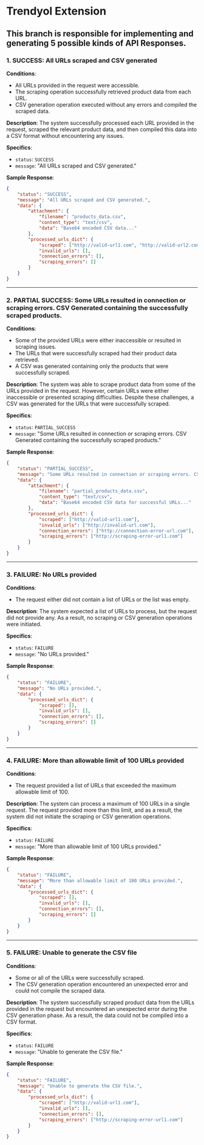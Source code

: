 # Trendyol Extension 

## This branch is responsible for implementing and generating 5 possible kinds of API Responses.

### 1. SUCCESS: All URLs scraped and CSV generated

**Conditions**:
- All URLs provided in the request were accessible.
- The scraping operation successfully retrieved product data from each URL.
- CSV generation operation executed without any errors and compiled the scraped data.

**Description**:
The system successfully processed each URL provided in the request, scraped the relevant product data, and then compiled this data into a CSV format without encountering any issues.

**Specifics**:
- `status`: `SUCCESS`
- `message`: "All URLs scraped and CSV generated."

**Sample Response**:
```json
{
    "status": "SUCCESS",
    "message": "All URLs scraped and CSV generated.",
    "data": {
        "attachment": {
            "filename": "products_data.csv",
            "content_type": "text/csv",
            "data": "Base64 encoded CSV data..."
        },
        "processed_urls_dict": {
            "scraped": ["http://valid-url1.com", "http://valid-url2.com"],
            "invalid_urls": [],
            "connection_errors": [],
            "scraping_errors": []
        }
    }
}
```

---

### 2. PARTIAL SUCCESS: Some URLs resulted in connection or scraping errors. CSV Generated containing the successfully scraped products.

**Conditions**:
- Some of the provided URLs were either inaccessible or resulted in scraping issues.
- The URLs that were successfully scraped had their product data retrieved.
- A CSV was generated containing only the products that were successfully scraped.

**Description**:
The system was able to scrape product data from some of the URLs provided in the request. However, certain URLs were either inaccessible or presented scraping difficulties. Despite these challenges, a CSV was generated for the URLs that were successfully scraped.

**Specifics**:
- `status`: `PARTIAL_SUCCESS`
- `message`: "Some URLs resulted in connection or scraping errors. CSV Generated containing the successfully scraped products."

**Sample Response**:
```json
{
    "status": "PARTIAL_SUCCESS",
    "message": "Some URLs resulted in connection or scraping errors. CSV Generated containing the successfully scraped products.",
    "data": {
        "attachment": {
            "filename": "partial_products_data.csv",
            "content_type": "text/csv",
            "data": "Base64 encoded CSV data for successful URLs..."
        },
        "processed_urls_dict": {
            "scraped": ["http://valid-url1.com"],
            "invalid_urls": ["http://invalid-url.com"],
            "connection_errors": ["http://connection-error-url.com"],
            "scraping_errors": ["http://scraping-error-url1.com"]
        }
    }
}
```

---

### 3. FAILURE: No URLs provided

**Conditions**:
- The request either did not contain a list of URLs or the list was empty.

**Description**:
The system expected a list of URLs to process, but the request did not provide any. As a result, no scraping or CSV generation operations were initiated.

**Specifics**:
- `status`: `FAILURE`
- `message`: "No URLs provided."

**Sample Response**:
```json
{
    "status": "FAILURE",
    "message": "No URLs provided.",
    "data": {
        "processed_urls_dict": {
            "scraped": [],
            "invalid_urls": [],
            "connection_errors": [],
            "scraping_errors": []
        }
    }
}
```

---

### 4. FAILURE: More than allowable limit of 100 URLs provided

**Conditions**:
- The request provided a list of URLs that exceeded the maximum allowable limit of 100.

**Description**:
The system can process a maximum of 100 URLs in a single request. The request provided more than this limit, and as a result, the system did not initiate the scraping or CSV generation operations.

**Specifics**:
- `status`: `FAILURE`
- `message`: "More than allowable limit of 100 URLs provided."

**Sample Response**:
```json
{
    "status": "FAILURE",
    "message": "More than allowable limit of 100 URLs provided.",
    "data": {
        "processed_urls_dict": {
            "scraped": [],
            "invalid_urls": [],
            "connection_errors": [],
            "scraping_errors": []
        }
    }
}
```

---

### 5. FAILURE: Unable to generate the CSV file

**Conditions**:
- Some or all of the URLs were successfully scraped.
- The CSV generation operation encountered an unexpected error and could not compile the scraped data.

**Description**:
The system successfully scraped product data from the URLs provided in the request but encountered an unexpected error during the CSV generation phase. As a result, the data could not be compiled into a CSV format.

**Specifics**:
- `status`: `FAILURE`
- `message`: "Unable to generate the CSV file."

**Sample Response**:
```json
{
    "status": "FAILURE",
    "message": "Unable to generate the CSV file.",
    "data": {
        "processed_urls_dict": {
            "scraped": ["http://valid-url1.com"],
            "invalid_urls": [],
            "connection_errors": [],
            "scraping_errors": ["http://scraping-error-url1.com"]
        }
    }
}
```
